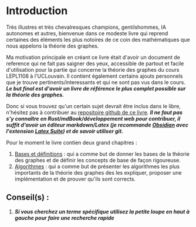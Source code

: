 # Introduction

Très illustres et très chevalresques champions, gentilshommes, IA autonomes et autres, bienvenue dans ce modeste livre qui reprend certaines des éléments les plus notoires de ce coin des mathématiques que nous appelons la théorie des graphes. 

Ma motivation principale en créant ce livre était d'avoir un document de reference qui ne fait pas saigner des yeux, accessible de partout et facile d'utilisation pour la partie qui concerne la théorie des graphes du cours LEPL1108 à l'UCLouvain. Il contient également certains ajouts personnels que je trouve pertinents/interessants et qui ne sont pas vus dans le cours. ***Le but final est d'avoir un livre de référence le plus complet possible sur la théorie des graphes.***

Donc si vous trouvez qu'un certain sujet devrait être inclus dans le libre, n'hésitez pas à contribuer au [repositoire github de ce livre](https://github.com/maxdeboeck/TheorieDesGraphes). ***Il ne faut pas s'y connaître en Rust/mdBook/développement web pour contribuer, il suffit d'avoir un éditeur markdown/Latex (je recommande [Obsidian](https://obsidian.md/) avec l'extension [Latex Suite](https://github.com/artisticat1/obsidian-latex-suite)) et de savoir utiliser git.***

Pour le moment le livre contien deux grand chapitres :
1. [Bases et définitions](bases/root.md) : qui a comme but de donner les bases de la théorie des graphes et de définir les concepts de base de façon rigoureuse.
2. [Algorithmes](algorithmes/root.md) : qui a comme but de présenter les algorithmes les plus importants de la théorie des graphes des les expliquer, proposer une implémentation et de prouver qu'ils sont corrects.


## Conseil(s) :
1. ***Si vous cherchez un terme spécifique utilisez la petite loupe en haut à gauche pour faire une recherche rapide***